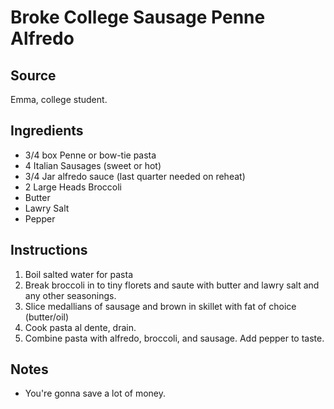 # Broke College Sausage Penne Alfredo

## Source
Emma, college student.

## Ingredients
- 3/4 box Penne or bow-tie pasta
- 4 Italian Sausages (sweet or hot)
- 3/4 Jar alfredo sauce (last quarter needed on reheat)
- 2 Large Heads Broccoli
- Butter
- Lawry Salt
- Pepper

## Instructions
1. Boil salted water for pasta
2. Break broccoli in to tiny florets and saute with butter and lawry salt and any other seasonings.
3. Slice medallians of sausage and brown in skillet with fat of choice (butter/oil)
4. Cook pasta al dente, drain.
5. Combine pasta with alfredo, broccoli, and sausage. Add pepper to taste. 

## Notes
- You're gonna save a lot of money.